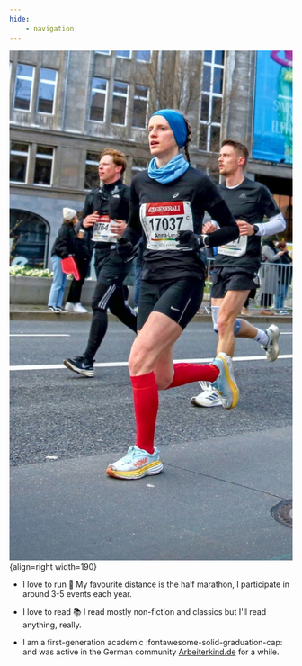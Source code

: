 ```yaml
---
hide: 
    - navigation
---
```


![eckert](assets/images/halfberlin.jpg){align=right width=190}

- I love to run :runner: My favourite distance is the half marathon, I participate in around 3-5 events each year.

- I love to read :books: I read mostly non-fiction and classics but I'll read anything, really. 

- I am a first-generation academic :fontawesome-solid-graduation-cap: and was active in the German community [Arbeiterkind.de](https://www.arbeiterkind.de/) for a while. 


